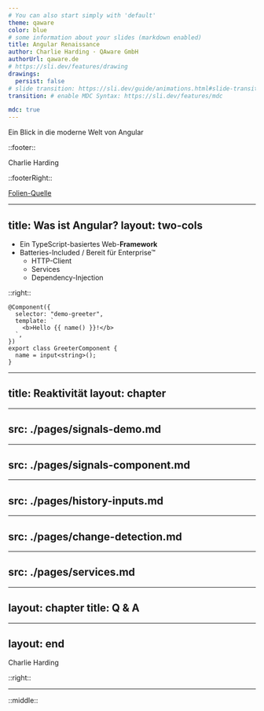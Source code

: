 ```yaml
---
# You can also start simply with 'default'
theme: qaware
color: blue
# some information about your slides (markdown enabled)
title: Angular Renaissance
author: Charlie Harding · QAware GmbH
authorUrl: qaware.de
# https://sli.dev/features/drawing
drawings:
  persist: false
# slide transition: https://sli.dev/guide/animations.html#slide-transitions
transition: # enable MDC Syntax: https://sli.dev/features/mdc

mdc: true
---
```


Ein Blick in die moderne Welt von Angular

::footer::

Charlie Harding
<SmartLink to="charlie.harding@qaware.de"/>

::footerRight::

<a href="https://github.com/c-harding/angular-renaissance-talk" class="underline opacity-75 text-sm" target="_blank">Folien-Quelle</a>

---
title: Was ist Angular?
layout: two-cols
---

<v-clicks at="+0" depth="2">

- Ein TypeScript-basiertes Web-**Framework**
- Batteries-Included / Bereit für Enterprise™
  - HTTP-Client
  - Services
  - Dependency-Injection

</v-clicks>

::right::

<v-click>

```angular-ts {all|2|3-5|7-9|all}
@Component({
  selector: "demo-greeter",
  template: `
    <b>Hello {{ name() }}!</b>
  `,
})
export class GreeterComponent {
  name = input<string>();
}
```

</v-click>

<!--
Here is another comment.
-->

---
title: Reaktivität
layout: chapter
---

---
src: ./pages/signals-demo.md
---

<!--
- Modernes Angular basiert sich stark auf Signals
- Für die React- und Vue-Entwickler unter euch: „`ref`“
- Sie repräsentieren die Einheit von Reactivität
-->

---
src: ./pages/signals-component.md
---

---
src: ./pages/history-inputs.md
---

---
src: ./pages/change-detection.md
---

---
src: ./pages/services.md
---

---
layout: chapter
title: Q & A
---

---
layout: end
---

Charlie Harding

<EndLink to="charlie.harding@qaware.de" />

::right::

<div max-w-max>

<EndLink to="linkedin.com/company/qaware-gmbh"><bxl-linkedin /></EndLink>
<EndLink to="github.com/qaware"><bxl-github /></EndLink>

<hr my-2 />

<EndLink to="linkedin.com/in/charlie-harding"><bxl-linkedin /></EndLink>
<EndLink to="github.com/c-harding"><bxl-github /></EndLink>

</div>

::middle::

<QrCode
  value="https://c-harding.github.io/angular-renaissance-talk"
  :color="{light: '#00000000', dark: '#FFFFFFFF'}"
  caption="Folien"
/>
